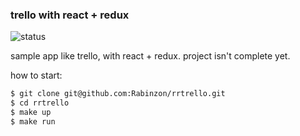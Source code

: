 ### trello with react + redux
![status](https://travis-ci.org/Rabinzon/rrtrello.svg?branch=master)

sample app like trello, with react + redux. 
project isn't complete yet.

how to start:

```sh
$ git clone git@github.com:Rabinzon/rrtrello.git
$ cd rrtrello
$ make up
$ make run
```